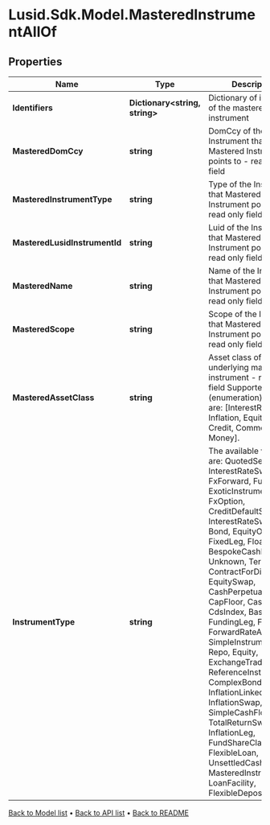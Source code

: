 # Lusid.Sdk.Model.MasteredInstrumentAllOf

## Properties

Name | Type | Description | Notes
------------ | ------------- | ------------- | -------------
**Identifiers** | **Dictionary&lt;string, string&gt;** | Dictionary of identifiers of the mastered instrument | 
**MasteredDomCcy** | **string** | DomCcy of the Instrument that Mastered Instrument points to - read only field | [optional] [readonly] 
**MasteredInstrumentType** | **string** | Type of the Instrument that Mastered Instrument points to - read only field | [optional] [readonly] 
**MasteredLusidInstrumentId** | **string** | Luid of the Instrument that Mastered Instrument points to - read only field | [optional] [readonly] 
**MasteredName** | **string** | Name of the Instrument that Mastered Instrument points to - read only field | [optional] [readonly] 
**MasteredScope** | **string** | Scope of the Instrument that Mastered Instrument points to - read only field | [optional] [readonly] 
**MasteredAssetClass** | **string** | Asset class of the underlying mastered instrument - read only field    Supported string (enumeration) values are: [InterestRates, FX, Inflation, Equities, Credit, Commodities, Money]. | [optional] [readonly] 
**InstrumentType** | **string** | The available values are: QuotedSecurity, InterestRateSwap, FxForward, Future, ExoticInstrument, FxOption, CreditDefaultSwap, InterestRateSwaption, Bond, EquityOption, FixedLeg, FloatingLeg, BespokeCashFlowsLeg, Unknown, TermDeposit, ContractForDifference, EquitySwap, CashPerpetual, CapFloor, CashSettled, CdsIndex, Basket, FundingLeg, FxSwap, ForwardRateAgreement, SimpleInstrument, Repo, Equity, ExchangeTradedOption, ReferenceInstrument, ComplexBond, InflationLinkedBond, InflationSwap, SimpleCashFlowLoan, TotalReturnSwap, InflationLeg, FundShareClass, FlexibleLoan, UnsettledCash, Cash, MasteredInstrument, LoanFacility, FlexibleDeposit | 

[Back to Model list](../README.md#documentation-for-models) &#8226; [Back to API list](../README.md#documentation-for-api-endpoints) &#8226; [Back to README](../README.md)

